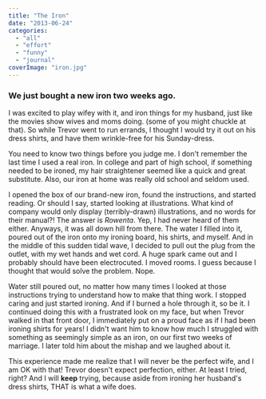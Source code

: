 ```yaml
---
title: "The Iron"
date: "2013-06-24"
categories: 
  - "all"
  - "effort"
  - "funny"
  - "journal"
coverImage: "iron.jpg"
---
```


### We just bought a new iron two weeks ago.

I was excited to play wifey with it, and iron things for my husband, just like the movies show wives and moms doing. (some of you might chuckle at that). So while Trevor went to run errands, I thought I would try it out on his dress shirts, and have them wrinkle-free for his Sunday-dress.

You need to know two things before you judge me. I don't remember the last time I used a real iron. In college and part of high school, if something needed to be ironed, my hair straightener seemed like a quick and great substitute. Also, our iron at home was really old school and seldom used.

I opened the box of our brand-new iron, found the instructions, and started reading. Or should I say, started looking at illustrations. What kind of company would only display (terribly-drawn) illustrations, and no words for their manual?! The answer is _Rowenta_. Yep, I had never heard of them either. Anyways, it was all down hill from there. The water I filled into it, poured out of the iron onto my ironing board, his shirts, and myself. And in the middle of this sudden tidal wave, I decided to pull out the plug from the outlet, with my wet hands and wet cord. A huge spark came out and I probably should have been electrocuted. I moved rooms. I guess because I thought that would solve the problem. Nope.

Water still poured out, no matter how many times I looked at those instructions trying to understand how to make that thing work. I stopped caring and just started ironing. And if I burned a hole through it, so be it. I continued doing this with a frustrated look on my face, but when Trevor walked in that front door, I immediately put on a proud face as if I had been ironing shirts for years! I didn't want him to know how much I struggled with something as seemingly simple as an iron, on our first two weeks of marriage. I later told him about the mishap and we laughed about it.

This experience made me realize that I will never be the perfect wife, and I am OK with that! Trevor doesn't expect perfection, either. At least I tried, right? And I will **keep** trying, because aside from ironing her husband's dress shirts, THAT is what a wife does.
